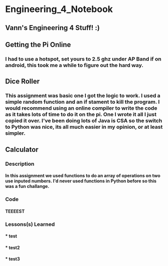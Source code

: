 # Engineering_4_Notebook
## Vann's Engineering 4 Stuff! :)
## Getting the Pi Online
### I had to use a hotspot, set yours to 2.5 ghz under AP Band if on android, this took me a while to figure out the hard way.
## Dice Roller
### This assignment was basic one I got the logic to work. I used a simple random function and an if stament to kill the program. I would recommend using an online compiler to write the code as it takes lots of time to do it on the pi. One I wrote it all I just copied it over. I've been doing lots of Java is CSA so the switch to Python was nice, its all much easier in my opinion, or at least simpler. 
## Calculator
### Description
#### In this assignment we used functions to do an array of operations on two use inputed numbers. I'd never used functions in Python before so this was a fun challange. 
### Code
#### TEEEEST
### Lessons(s) Learned
####   * test
####   * test2
####   * test3
